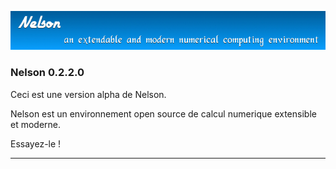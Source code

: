 ![banner](banner_homepage.png)

### Nelson 0.2.2.0

Ceci est une version alpha de Nelson. 

Nelson est un environnement open source de calcul numerique extensible et moderne.

Essayez-le !


* * *



